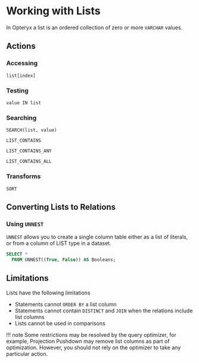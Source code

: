 # Working with Lists

In Opteryx a list is an ordered collection of zero or more `VARCHAR` values.

## Actions

### Accessing

~~~
list[index]
~~~

### Testing

~~~
value IN list
~~~

### Searching

~~~
SEARCH(list, value)
~~~
~~~
LIST_CONTAINS   
~~~
~~~
LIST_CONTAINS_ANY   
~~~
~~~
LIST_CONTAINS_ALL
~~~

### Transforms

~~~
SORT
~~~

## Converting Lists to Relations

### Using `UNNEST`

`UNNEST` allows you to create a single column table either as a list of literals, or from a column of LIST type in a dataset.

~~~sql
SELECT * 
  FROM UNNEST((True, False)) AS Booleans;
~~~

## Limitations

Lists have the following limitations

- Statements cannot `ORDER BY` a list column
- Statements cannot contain `DISTINCT` and `JOIN` when the relations include list columns
- Lists cannot be used in comparisons

!!! note
    Some restrictions may be resolved by the query optimizer, for example, Projection Pushdown may remove list columns as part of optimization. However, you should not rely on the optimizer to
    take any particular action.